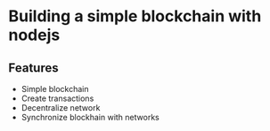 # Building a simple blockchain with nodejs

## Features
- Simple blockchain
- Create transactions
- Decentralize network
- Synchronize blockhain with networks